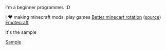 I'm a beginner programmer. :D

I ♥ making minecraft mods, play games
[Better minecart rotation](https://www.curseforge.com/minecraft/mc-mods/minecart-direction-follow) ([source](https://github.com/KosmX/lock-minecart-view))  
[Emotecraft](https://github.com/KosmX/emotes)


It's the sample

[Sample](sample.md)
